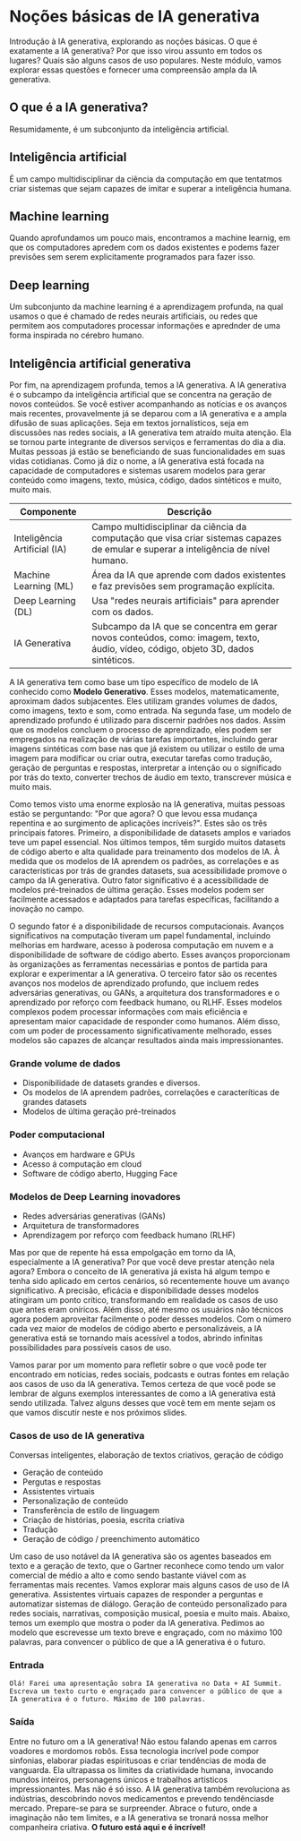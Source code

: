 # Noções básicas de IA generativa

Introdução à IA generativa, explorando as noções básicas. O que é exatamente a IA generativa? Por que isso virou assunto em todos os lugares? Quais são alguns casos de uso populares. Neste módulo, vamos explorar essas questões e fornecer uma compreensão ampla da IA generativa.

## O que é a IA generativa?

Resumidamente, é um subconjunto da inteligência artificial.

## Inteligência artificial

É um campo multidisciplinar da ciência da computação em que tentatmos criar sistemas que sejam capazes de imitar e superar a inteligência humana.

## Machine learning

Quando aprofundamos um pouco mais, encontramos a machine learnig, em que os computadores apredem com os dados existentes e podems fazer previsões sem serem explicitamente programados para fazer isso.

## Deep learning

Um subconjunto da machine learning é a aprendizagem profunda, na qual usamos o que é chamado de redes neurais artificiais, ou redes que permitem aos computadores processar informações e aprednder de uma forma inspirada no cérebro humano.

## Inteligência artificial generativa

Por fim, na aprendizagem profunda, temos a IA generativa. A IA generativa é o subcampo da inteligência artificial que se concentra na geração de novos conteúdos. Se você estiver acompanhando as notícias e os avanços mais recentes, provavelmente já se deparou com a IA generativa e a ampla difusão de suas aplicações. Seja em textos jornalísticos, seja em discussões nas redes sociais, a IA generativa tem atraído muita atenção. Ela se tornou parte integrante de diversos serviços e ferramentas do dia a dia. Muitas pessoas já estão se beneficiando de suas funcionalidades em suas vidas cotidianas. Como já diz o nome, a IA generativa está focada na capacidade de computadores e sistemas usarem modelos para gerar conteúdo como imagens, texto, música, código, dados sintéticos e muito, muito mais.

| Componente                   | Descrição                                                                                                                           |
|------------------------------|-------------------------------------------------------------------------------------------------------------------------------------|
| Inteligência Artificial (IA) | Campo multidisciplinar da ciência da computação que visa criar sistemas capazes de emular e superar a inteligência de nível humano. |
| Machine Learning (ML)        | Área da IA que aprende com dados existentes e faz previsões sem programação explícita.                                              |
| Deep Learning (DL)           | Usa "redes neurais artificiais" para aprender com os dados.                                                                         |
| IA Generativa                | Subcampo da IA que se concentra em gerar novos conteúdos, como: imagem, texto, áudio, vídeo, código, objeto 3D, dados sintéticos.   |

A IA generativa tem como base um tipo específico de modelo de IA conhecido como **Modelo Generativo**. Esses modelos, matematicamente, aproximam dados subjacentes. Eles utilizam grandes volumes de dados, como imagens, texto e som, como entrada. Na segunda fase, um modelo de aprendizado profundo é utilizado para discernir padrões nos dados. Assim que os modelos concluem o processo de aprendizado, eles podem ser empregados na realização de várias tarefas importantes, incluindo gerar imagens sintéticas com base nas que já existem ou utilizar o estilo de uma imagem para modificar ou criar outra, executar tarefas como tradução, geração de perguntas e respostas, interpretar a intenção ou o significado por trás do texto, converter trechos de áudio em texto, transcrever música e muito mais.

Como temos visto uma enorme explosão na IA generativa, muitas pessoas estão se perguntando: "Por que agora? O que levou essa mudança repentina e ao surgimento de aplicações incríveis?". Estes são os três principais fatores. Primeiro, a disponibilidade de datasets amplos e variados teve um papel essencial. Nos últimos tempos, têm surgido muitos datasets de código aberto e alta qualidade para treinamento dos modelos de IA. À medida que os modelos de IA aprendem os padrões, as correlações e as características por trás de grandes datasets, sua acessibilidade promove o campo da IA generativa. Outro fator significativo é a acessibilidade de modelos pré-treinados de última geração. Esses modelos podem ser facilmente acessados e adaptados para tarefas específicas, facilitando a inovação no campo.

O segundo fator é a disponibilidade de recursos computacionais. Avanços significativos na computação tiveram um papel fundamental, incluindo melhorias em hardware, acesso à poderosa computação em nuvem e a disponibilidade de software de código aberto. Esses avanços proporcionam às organizações as ferramentas necessárias e pontos de partida para explorar e experimentar a IA generativa. O terceiro fator são os recentes avanços nos modelos de aprendizado profundo, que incluem redes adversárias generativas, ou GANs, a arquitetura dos transformadores e o aprendizado por reforço com feedback humano, ou RLHF. Esses modelos complexos podem processar informações com mais eficiência e apresentam maior capacidade de responder como humanos. Além disso, com um poder de processamento significativamente melhorado, esses modelos são capazes de alcançar resultados ainda mais impressionantes.

### Grande volume de dados

- Disponibilidade de datasets grandes e diversos.
- Os modelos de IA aprendem padrões, correlações e caracteríticas de grandes datasets
- Modelos de última geração pré-treinados

### Poder computacional

- Avanços em hardware e GPUs
- Acesso á computação em cloud
- Software de código aberto, Hugging Face

### Modelos de Deep Learning inovadores

- Redes adversárias generativas (GANs)
- Arquitetura de transformadores
- Aprendizagem por reforço com feedback humano (RLHF)

Mas por que de repente há essa empolgação em torno da IA, especialmente a IA generativa? Por que você deve prestar atenção nela agora? Embora o conceito de IA generativa já exista há algum tempo e tenha sido aplicado em certos cenários, só recentemente houve um avanço significativo. A precisão, eficácia e disponibilidade desses modelos atingiram um ponto crítico, transformando em realidade os casos de uso que antes eram oníricos. Além disso, até mesmo os usuários não técnicos agora podem aproveitar facilmente o poder desses modelos. Com o número cada vez maior de modelos de código aberto e personalizáveis, a IA generativa está se tornando mais acessível a todos, abrindo infinitas possibilidades para possíveis casos de uso.

Vamos parar por um momento para refletir sobre o que você pode ter encontrado em notícias, redes sociais, podcasts e outras fontes em relação aos casos de uso da IA generativa. Temos certeza de que você pode se lembrar de alguns exemplos interessantes de como a IA generativa está sendo utilizada. Talvez alguns desses que você tem em mente sejam os que vamos discutir neste e nos próximos slides.

### Casos de uso de IA generativa

Conversas inteligentes, elaboração de textos criativos, geração de código

- Geração de conteúdo
- Pergutas e respostas
- Assistentes virtuais
- Personalização de conteúdo
- Transferência de estilo de linguagem
- Criação de histórias, poesia, escrita criativa
- Tradução
- Geração de código / preenchimento automático

Um caso de uso notável da IA generativa são os agentes baseados em texto e a geração de texto, que o Gartner reconhece como tendo um valor comercial de médio a alto e como sendo bastante viável com as ferramentas mais recentes. Vamos explorar mais alguns casos de uso de IA generativa. Assistentes virtuais capazes de responder a perguntas e automatizar sistemas de diálogo. Geração de conteúdo personalizado para redes sociais, narrativas, composição musical, poesia e muito mais. Abaixo, temos um exemplo que mostra o poder da IA generativa. Pedimos ao modelo que escrevesse um texto breve e engraçado, com no máximo 100 palavras, para convencer o público de que a IA generativa é o futuro.

### Entrada

```text
Olá! Farei uma apresentação sobra IA generativa no Data + AI Summit. Escreva um texto curto e engraçado para convencer o público de que a IA generativa é o futuro. Máximo de 100 palavras.
```

### Saída

Entre no futuro om a IA generativa! Não estou falando apenas em carros voadores e mordomos robôs. Essa tecnologia incrível pode compor sinfonias, elaborar piadas espiritusoas e criar tendências de moda de vanguarda. Ela ultrapassa os limites da criatividade humana, invocando mundos inteiros, personagens únicos e trabalhos artisticos impressionantes. Mas não é só isso. A IA generativa também revoluciona as indústrias, descobrindo novos medicamentos e prevendo tendênciasde mercado. Prepare-se para se surpreender. Abrace o futuro, onde a imaginação não tem limites, e a IA generativa se tronará nossa melhor companheira criativa. **O futuro está aqui e é incrível!**
